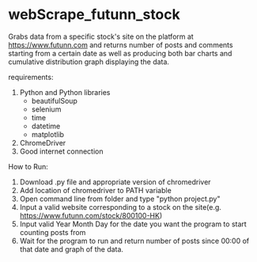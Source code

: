 # webScrape_futunn_stock
Grabs data from a specific stock's site on the platform at https://www.futunn.com and returns number of posts and comments starting from a certain date as well as producing both bar charts and cumulative distribution graph displaying the data.

requirements:
 1. Python and Python libraries
    - beautifulSoup
    - selenium
    - time
    - datetime
    - matplotlib
  2. ChromeDriver
  3. Good internet connection

How to Run:
  1. Download .py file and appropriate version of chromedriver
  2. Add location of chromedriver to PATH variable
  3. Open command line from folder and type "python project.py"
  4. Input a valid website corresponding to a stock on the site(e.g. https://www.futunn.com/stock/800100-HK)
  5. Input valid Year Month Day for the date you want the program to start counting posts from
  6. Wait for the program to run and return number of posts since 00:00 of that date and graph of the data.
